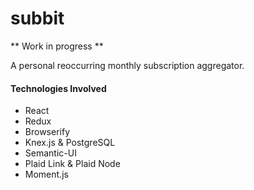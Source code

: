 # subbit
** Work in progress **

A personal reoccurring monthly subscription aggregator.

#### Technologies Involved
- React
- Redux
- Browserify
- Knex.js & PostgreSQL
- Semantic-UI
- Plaid Link & Plaid Node
- Moment.js
